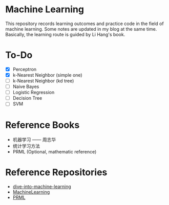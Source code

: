# Machine Learning

This repository records learning outcomes and practice code in the field of machine learning. Some notes are updated in my blog at the same time. Basically, the learning route is guided by Li Hang's book. 

# To-Do

- [x] Perceptron
- [x] k-Nearest Neighbor (simple one)
- [ ] k-Nearest Neighbor (kd tree)
- [ ] Naive Bayes
- [ ] Logistic Regression
- [ ] Decision Tree
- [ ] SVM

# Reference Books

- 机器学习 —— 周志华
- 统计学习方法
- PRML (Optional, mathematic reference)

# Reference Repositories

- [dive-into-machine-learning](https://github.com/hangtwenty/dive-into-machine-learning)
- [MachineLearning](https://github.com/apachecn/MachineLearning)
- [PRML](https://github.com/ctgk/PRML)